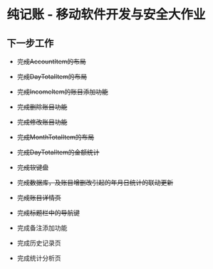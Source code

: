 # 纯记账 - 移动软件开发与安全大作业

## 下一步工作
- ~~完成AccountItem的布局~~

- ~~完成DayTotalItem的布局~~

- ~~完成IncomeItem的账目添加功能~~

- ~~完成删除账目功能~~

- ~~完成修改账目功能~~

- ~~完成MonthTotalItem的布局~~

- ~~完成DayTotalItem的金额统计~~

- ~~完成软键盘~~

- ~~完成数据库，及账目增删改引起的年月日统计的联动更新~~

- ~~完成账目详情页~~

- ~~完成标题栏中的导航键~~

- 完成备注添加功能

- 完成历史记录页

- 完成统计分析页

  

  